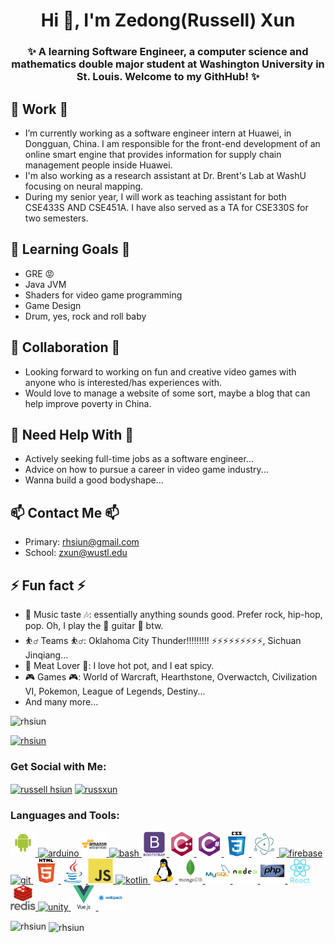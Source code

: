 <h1 align="center">Hi 👋, I'm Zedong(Russell) Xun</h1>
<h3 align="center">✨ A learning Software Engineer, a computer science and mathematics double major student at Washington University in St. Louis. Welcome to my GithHub! ✨</h3>

## 💼 Work 💼

- I’m currently working as a software engineer intern at Huawei, in Dongguan, China. I am responsible for the front-end development of an online smart engine that provides information for supply chain management people inside Huawei.
- I'm also working as a research assistant at Dr. Brent's Lab at WashU focusing on neural mapping.
- During my senior year, I will work as teaching assistant for both CSE433S AND CSE451A. I have also served as a TA for CSE330S for two semesters.

## 📖 Learning Goals 📖

- GRE 😡
- Java JVM
- Shaders for video game programming
- Game Design
- Drum, yes, rock and roll baby

## 👯 Collaboration 👯

- Looking forward to working on fun and creative video games with anyone who is interested/has experiences with.
- Would love to manage a website of some sort, maybe a blog that can help improve poverty in China.

## 🤔 Need Help With 🤔

- Actively seeking full-time jobs as a software engineer...
- Advice on how to pursue a career in video game industry...
- Wanna build a good bodyshape...

## 📫 Contact Me 📫

- Primary: rhsiun@gmail.com
- School: zxun@wustl.edu

## ⚡ Fun fact ⚡

- 🎵 Music taste 🎶: essentially anything sounds good. Prefer rock, hip-hop, pop. Oh, I play the 🎸 guitar 🎸 btw. 
- ⛹️‍♂️ Teams ⛹️‍♂️: Oklahoma City Thunder!!!!!!!!! ⚡⚡⚡⚡⚡⚡⚡⚡⚡, Sichuan Jinqiang...
- 🍖 Meat Lover 🍝: I love hot pot, and I eat spicy.
- 🎮 Games 🎮: World of Warcraft, Hearthstone, Overwactch, Civilization VI, Pokemon, League of Legends, Destiny...
- And many more...

<p align="left"> <img src="https://komarev.com/ghpvc/?username=rhsiun&label=Profile%20views&color=0e75b6&style=flat" alt="rhsiun" /> </p>

<p align="left"> <a href="https://github.com/ryo-ma/github-profile-trophy"><img src="https://github-profile-trophy.vercel.app/?username=rhsiun" alt="rhsiun" /></a> </p>

<h3 align="left">Get Social with Me:</h3>
<p align="left">
<a href="https://fb.com/russell hsiun" target="blank"><img align="center" src="https://raw.githubusercontent.com/rahuldkjain/github-profile-readme-generator/master/src/images/icons/Social/facebook.svg" alt="russell hsiun" height="30" width="40" /></a>
<a href="https://instagram.com/russxun" target="blank"><img align="center" src="https://raw.githubusercontent.com/rahuldkjain/github-profile-readme-generator/master/src/images/icons/Social/instagram.svg" alt="russxun" height="30" width="40" /></a>
</p>

<h3 align="left">Languages and Tools:</h3>
<p align="left"> <a href="https://developer.android.com" target="_blank"> <img src="https://raw.githubusercontent.com/devicons/devicon/master/icons/android/android-original-wordmark.svg" alt="android" width="40" height="40"/> </a> <a href="https://www.arduino.cc/" target="_blank"> <img src="https://cdn.worldvectorlogo.com/logos/arduino-1.svg" alt="arduino" width="40" height="40"/> </a> <a href="https://aws.amazon.com" target="_blank"> <img src="https://raw.githubusercontent.com/devicons/devicon/master/icons/amazonwebservices/amazonwebservices-original-wordmark.svg" alt="aws" width="40" height="40"/> </a> <a href="https://www.gnu.org/software/bash/" target="_blank"> <img src="https://www.vectorlogo.zone/logos/gnu_bash/gnu_bash-icon.svg" alt="bash" width="40" height="40"/> </a> <a href="https://getbootstrap.com" target="_blank"> <img src="https://raw.githubusercontent.com/devicons/devicon/master/icons/bootstrap/bootstrap-plain-wordmark.svg" alt="bootstrap" width="40" height="40"/> </a> <a href="https://www.w3schools.com/cpp/" target="_blank"> <img src="https://raw.githubusercontent.com/devicons/devicon/master/icons/cplusplus/cplusplus-original.svg" alt="cplusplus" width="40" height="40"/> </a> <a href="https://www.w3schools.com/cs/" target="_blank"> <img src="https://raw.githubusercontent.com/devicons/devicon/master/icons/csharp/csharp-original.svg" alt="csharp" width="40" height="40"/> </a> <a href="https://www.w3schools.com/css/" target="_blank"> <img src="https://raw.githubusercontent.com/devicons/devicon/master/icons/css3/css3-original-wordmark.svg" alt="css3" width="40" height="40"/> </a> <a href="https://www.electronjs.org" target="_blank"> <img src="https://raw.githubusercontent.com/devicons/devicon/master/icons/electron/electron-original.svg" alt="electron" width="40" height="40"/> </a> <a href="https://firebase.google.com/" target="_blank"> <img src="https://www.vectorlogo.zone/logos/firebase/firebase-icon.svg" alt="firebase" width="40" height="40"/> </a> <a href="https://git-scm.com/" target="_blank"> <img src="https://www.vectorlogo.zone/logos/git-scm/git-scm-icon.svg" alt="git" width="40" height="40"/> </a> <a href="https://www.w3.org/html/" target="_blank"> <img src="https://raw.githubusercontent.com/devicons/devicon/master/icons/html5/html5-original-wordmark.svg" alt="html5" width="40" height="40"/> </a> <a href="https://www.java.com" target="_blank"> <img src="https://raw.githubusercontent.com/devicons/devicon/master/icons/java/java-original.svg" alt="java" width="40" height="40"/> </a> <a href="https://developer.mozilla.org/en-US/docs/Web/JavaScript" target="_blank"> <img src="https://raw.githubusercontent.com/devicons/devicon/master/icons/javascript/javascript-original.svg" alt="javascript" width="40" height="40"/> </a> <a href="https://kotlinlang.org" target="_blank"> <img src="https://www.vectorlogo.zone/logos/kotlinlang/kotlinlang-icon.svg" alt="kotlin" width="40" height="40"/> </a> <a href="https://www.linux.org/" target="_blank"> <img src="https://raw.githubusercontent.com/devicons/devicon/master/icons/linux/linux-original.svg" alt="linux" width="40" height="40"/> </a> <a href="https://www.mongodb.com/" target="_blank"> <img src="https://raw.githubusercontent.com/devicons/devicon/master/icons/mongodb/mongodb-original-wordmark.svg" alt="mongodb" width="40" height="40"/> </a> <a href="https://www.mysql.com/" target="_blank"> <img src="https://raw.githubusercontent.com/devicons/devicon/master/icons/mysql/mysql-original-wordmark.svg" alt="mysql" width="40" height="40"/> </a> <a href="https://nodejs.org" target="_blank"> <img src="https://raw.githubusercontent.com/devicons/devicon/master/icons/nodejs/nodejs-original-wordmark.svg" alt="nodejs" width="40" height="40"/> </a> <a href="https://www.php.net" target="_blank"> <img src="https://raw.githubusercontent.com/devicons/devicon/master/icons/php/php-original.svg" alt="php" width="40" height="40"/> </a> <a href="https://reactjs.org/" target="_blank"> <img src="https://raw.githubusercontent.com/devicons/devicon/master/icons/react/react-original-wordmark.svg" alt="react" width="40" height="40"/> </a> <a href="https://redis.io" target="_blank"> <img src="https://raw.githubusercontent.com/devicons/devicon/master/icons/redis/redis-original-wordmark.svg" alt="redis" width="40" height="40"/> </a> <a href="https://unity.com/" target="_blank"> <img src="https://www.vectorlogo.zone/logos/unity3d/unity3d-icon.svg" alt="unity" width="40" height="40"/> </a> <a href="https://vuejs.org/" target="_blank"> <img src="https://raw.githubusercontent.com/devicons/devicon/master/icons/vuejs/vuejs-original-wordmark.svg" alt="vuejs" width="40" height="40"/> </a> <a href="https://webpack.js.org" target="_blank"> <img src="https://raw.githubusercontent.com/devicons/devicon/d00d0969292a6569d45b06d3f350f463a0107b0d/icons/webpack/webpack-original-wordmark.svg" alt="webpack" width="40" height="40"/> </a> </p>

<p><img align="left" src="https://github-readme-stats.vercel.app/api/top-langs?username=rhsiun&show_icons=true&locale=en&layout=compact" alt="rhsiun" /></p>

<p>&nbsp;<img align="center" src="https://github-readme-stats.vercel.app/api?username=rhsiun&show_icons=true&locale=en" alt="rhsiun" /></p>
